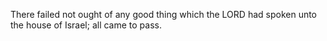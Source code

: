 There failed not ought of any good thing which the LORD had spoken unto the house of Israel; all came to pass.
